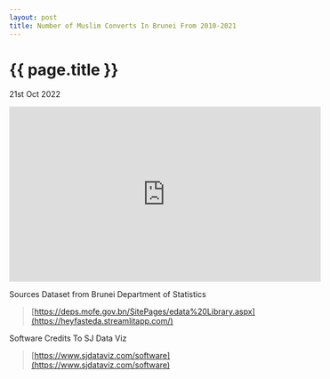 ```yaml
---
layout: post
title: Number of Muslim Converts In Brunei From 2010-2021
---
```


{{ page.title }}
================

<p class="meta">21st Oct 2022</p>

<iframe width="560" height="315" src="https://www.youtube.com/embed/9SsC5_hhoxg" title="YouTube video player" frameborder="0" allow="accelerometer; autoplay; clipboard-write; encrypted-media; gyroscope; picture-in-picture" allowfullscreen></iframe>


Sources Dataset from Brunei Department of Statistics
> [https://deps.mofe.gov.bn/SitePages/edata%20Library.aspx](https://heyfasteda.streamlitapp.com/)

Software Credits To SJ Data Viz
> [https://www.sjdataviz.com/software](https://www.sjdataviz.com/software) 
